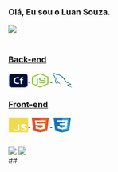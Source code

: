 ### Olá, Eu sou o Luan Souza.

<div>
  <a href="https://github.com/LUANSSA">
  <img height="180em" src="https://github-readme-stats.vercel.app/api/top-langs/?username=LUANSSA&layout=compact&langs_count=16&theme=dracula"/>
</div>

<div style="display: inline_block"><br>
  <h3>Back-end</h3>
  <img align="center" title="LUANSSA-COLDFUSION" alt="LUANSSA-COLDFUSION" height="30" width="40" src="https://github.com/LUANSSA/LUANSSA/blob/main/cf.svg">
  <img align="center" title="LUANSSA-NODEJS" alt="LUANSSA-NODEJS" height="30" width="40" src="https://raw.githubusercontent.com/devicons/devicon/master/icons/nodejs/nodejs-plain.svg">
  <img align="center" title="LUANSSA-MYSQL" alt="LUANSSA-MYSQL" height="30" width="40" src="https://raw.githubusercontent.com/devicons/devicon/master/icons/mysql/mysql-original.svg">
  <h3>Front-end</h3>
  <img align="center" title="LUANSSA-JS" alt="LUANSSA-JS" height="30" width="40" src="https://raw.githubusercontent.com/devicons/devicon/master/icons/javascript/javascript-plain.svg">
  <img align="center" title="LUANSSA-HTML" alt="LUANSSA-HTML" height="30" width="40" src="https://raw.githubusercontent.com/devicons/devicon/master/icons/html5/html5-original.svg">
  <img align="center" title="LUANSSA-CSS" alt="LUANSSA-CSS" height="30" width="40" src="https://raw.githubusercontent.com/devicons/devicon/master/icons/css3/css3-original.svg">
</div>

##
 
<div> 
  <a href = "mailto:alunoluansenai@gmail.com"><img src="https://img.shields.io/badge/-Gmail-%23333?style=for-the-badge&logo=gmail&logoColor=red" target="_blank"></a>
  <a href="https://www.linkedin.com/in/lualuanssa" target="_blank"><img src="https://img.shields.io/badge/-LinkedIn-%230077B5?style=for-the-badge&logo=linkedin&logoColor=white" target="_blank"></a>
</div>
##

<!--
**LUANSSA/LUANSSA** is a ✨ _special_ ✨ repository because its `README.md` (this file) appears on your GitHub profile.

Here are some ideas to get you started:

- 🔭 I’m currently working on ...
- 🌱 I’m currently learning ...
- 👯 I’m looking to collaborate on ...
- 🤔 I’m looking for help with ...
- 💬 Ask me about ...
- 📫 How to reach me: ...
- 😄 Pronouns: ...
- ⚡ Fun fact: ...
-->

